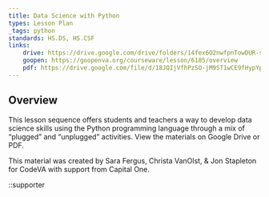 ```yaml
---
title: Data Science with Python
types: Lesson Plan
_tags: python
standards: HS.DS, HS.CSF
links:
    drive: https://drive.google.com/drive/folders/14fex6O2nwfpnTowDUR-sgBs1WcqNsW6d
    goopen: https://goopenva.org/courseware/lesson/6185/overview
    pdf: https://drive.google.com/file/d/18JQIjVfhPzSO-jM9ST1wCE9fHypYpk0x/view?usp=drive_link
---
```


## Overview

This lesson sequence offers students and teachers a way to develop data science skills using the Python programming language through a mix of “plugged” and “unplugged” activities. View the materials on Google Drive or PDF. 

This material was created by Sara Fergus, Christa VanOlst, & Jon Stapleton for CodeVA with support from Capital One.

::supporter